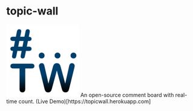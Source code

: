 # topic-wall
<img src="favicons/android-chrome-192x192.png">
An open-source comment board with real-time count.
(Live Demo)[https://topicwall.herokuapp.com]